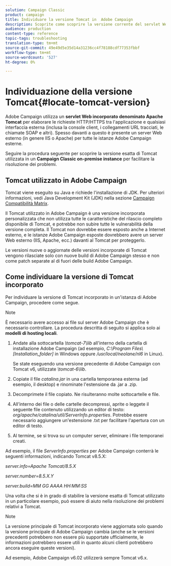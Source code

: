 ```yaml
---
solution: Campaign Classic
product: campaign
title: Individuare la versione Tomcat in  Adobe Campaign
description: Scoprite come scoprire la versione corrente del servlet Web Tomcat incorporato utilizzato in un'istanza di  Adobe Campaign.
audience: production
content-type: reference
topic-tags: troubleshooting
translation-type: tm+mt
source-git-commit: 49e49d5e35d14a31236cc4f78188cdf77353fbbf
workflow-type: tm+mt
source-wordcount: '527'
ht-degree: 0%

---
```



# Individuazione della versione Tomcat{#locate-tomcat-version}

 Adobe Campaign utilizza un **servlet Web incorporato denominato Apache Tomcat** per elaborare le richieste HTTP/HTTPS tra l&#39;applicazione e qualsiasi interfaccia esterna (inclusa la console client, i collegamenti URL tracciati, le chiamate SOAP e altri). Spesso davanti a questo è presente un server Web esterno (in genere IIS o Apache) per tutte le istanze Adobe Campaign  esterne.

Seguire la procedura seguente per scoprire la versione esatta di Tomcat utilizzata in un **Campaign Classic on-premise instance** per facilitare la risoluzione dei problemi.

## Tomcat utilizzato in  Adobe Campaign

Tomcat viene eseguito su Java e richiede l&#39;installazione di JDK. Per ulteriori informazioni, vedi Java Development Kit (JDK) nella sezione [Campaign Compatibilità Matrix](../../rn/using/compatibility-matrix.md).

Il Tomcat utilizzato in  Adobe Campaign è una versione incorporata personalizzata che non utilizza tutte le caratteristiche del rilascio completo disponibile di Tomcat, e potrebbe non subire tutte le vulnerabilità della versione completa. Il Tomcat non dovrebbe essere esposto anche a Internet esterno, e le istanze Adobe Campaign  esposte dovrebbero avere un server Web esterno (IIS, Apache, ecc.) davanti al Tomcat per proteggerlo.

Le versioni nuove o aggiornate delle versioni incorporate di Tomcat vengono rilasciate solo con nuove build di  Adobe Campaign stesso e non come patch separate al di fuori delle  build Adobe Campaign.

## Come individuare la versione di Tomcat incorporato

Per individuare la versione di Tomcat incorporato in un&#39;istanza di  Adobe Campaign, procedere come segue.

>[!NOTE]
>
>È necessario avere accesso ai file sul server Adobe Campaign  che è necessario controllare. La procedura descritta di seguito si applica solo ai **modelli di hosting locali**.

1. Andate alla sottocartella *\tomcat-7\lib* all&#39;interno della cartella di installazione  Adobe Campaign (ad esempio, *C:\Program Files\ [Installation_folder]* in Windows oppure */usr/local/neolane/nl6* in Linux).

   Se state eseguendo una versione precedente di  Adobe Campaign con Tomcat v6, utilizzate *\tomcat-6\lib*.

1. Copiate il file *catalina.jar* in una cartella temporanea esterna (ad esempio, il desktop) e rinominate l&#39;estensione da .jar a .zip.

1. Decomprimete il file copiato. Ne risulteranno molte sottocartelle e file.

1. All’interno dei file o delle cartelle decompressi, aprite o leggete il seguente file contenuto utilizzando un editor di testo: *org/apache/catalina/util/ServerInfo.properties*. Potrebbe essere necessario aggiungere un&#39;estensione .txt per facilitare l&#39;apertura con un editor di testo.

1. Al termine, se si trova su un computer server, eliminare i file temporanei creati.

Ad esempio, il file *ServerInfo.properties* per  Adobe Campaign conterrà le seguenti informazioni, indicando Tomcat v8.5.X:

*server.info=Apache Tomcat/8.5.X*

*server.number=8.5.X.Y*

*server.build=MM GG AAAA HH:MM:SS*

Una volta che si è in grado di stabilire la versione esatta di Tomcat utilizzato in un particolare esempio, può essere di aiuto nella risoluzione dei problemi relativi a Tomcat.

>[!NOTE]
>
>La versione principale di Tomcat incorporato viene aggiornata solo quando la versione principale di  Adobe Campaign cambia (anche se le versioni precedenti potrebbero non essere più supportate ufficialmente, le informazioni potrebbero essere utili in quanto alcuni clienti potrebbero ancora eseguire queste versioni).
>
>Ad esempio,  Adobe Campaign v6.02 utilizzerà sempre Tomcat v6.x.